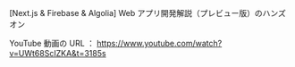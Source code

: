 [Next.js & Firebase & Algolia] Web アプリ開発解説（プレビュー版）のハンズオン

YouTube 動画の URL ： https://www.youtube.com/watch?v=UWt68ScIZKA&t=3185s
